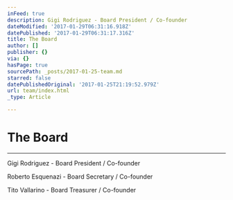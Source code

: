 ```yaml
---
inFeed: true
description: Gigi Rodriguez - Board President / Co-founder
dateModified: '2017-01-29T06:31:16.918Z'
datePublished: '2017-01-29T06:31:17.316Z'
title: The Board
author: []
publisher: {}
via: {}
hasPage: true
sourcePath: _posts/2017-01-25-team.md
starred: false
datePublishedOriginal: '2017-01-25T21:19:52.979Z'
url: team/index.html
_type: Article

---
```

# The Board

---

Gigi Rodriguez - Board President / Co-founder

Roberto Esquenazi - Board Secretary / Co-founder

Tito Vallarino - Board Treasurer / Co-founder